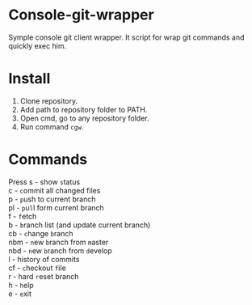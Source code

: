 # Console-git-wrapper
Symple console git client wrapper. It script for wrap git commands and quickly exec him.

# Install
1. Clone repository.
2. Add path to repository folder to PATH.
3. Open cmd, go to any repository folder.
4. Run command `cgw`.

# Commands
Press
s   - show `s`tatus  
c   - `c`ommit all changed files  
p   - `p`ush to current branch  
pl  - `p`u`l`l form current branch  
f   - `f`etch  
b   - `b`ranch list (and update current branch)  
cb  - `c`hange `b`ranch   
nbm - `n`ew `b`ranch from `m`aster  
nbd - `n`ew `b`ranch from `d`evelop  
l   - history of commits  
cf  - `c`heckout `f`ile  
r   - hard `r`eset branch  
h   - `h`elp  
e   - `e`xit  
